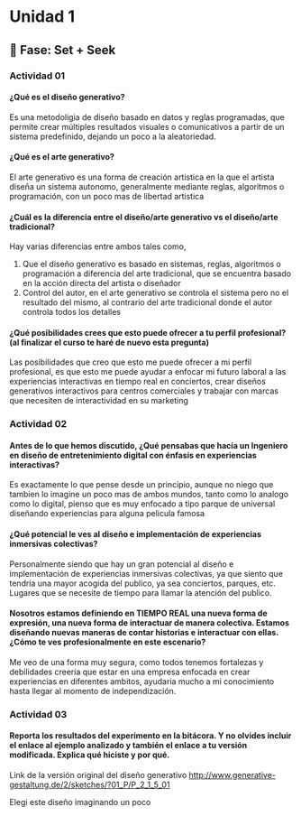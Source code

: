 # Unidad 1

## 🔎 Fase: Set + Seek

### Actividad 01

#### ¿Qué es el diseño generativo?
Es una metodoligia de diseño basado en datos y reglas programadas, que permite crear múltiples resultados visuales o comunicativos a partir de un sistema predefinido, dejando un poco a la aleatoriedad.

#### ¿Qué es el arte generativo?
El arte generativo es una forma de creación artistica en la que el artista diseña un sistema autonomo, generalmente mediante reglas, algoritmos o programación, con un poco mas de libertad artistica 

#### ¿Cuál es la diferencia entre el diseño/arte generativo vs el diseño/arte tradicional?
Hay varias diferencias entre ambos tales como, 
1. Que el diseño generativo es basado en sistemas, reglas, algoritmos o programación a diferencia del arte tradicional, que se encuentra basado en la acción directa del artista o diseñador
2. Control del autor, en el arte generativo se controla el sistema pero no el resultado del mismo, al contrario del arte tradicional donde el autor controla todos los detalles

#### ¿Qué posibilidades crees que esto puede ofrecer a tu perfil profesional? (al finalizar el curso te haré de nuevo esta pregunta)
Las posibilidades que creo que esto me puede ofrecer a mi perfil profesional, es que esto me puede ayudar a enfocar mi futuro laboral a las experiencias interactivas en tiempo real en conciertos, crear diseños generativos interactivos para centros comerciales y trabajar con marcas que necesiten de interactividad en su marketing 

### Actividad 02

#### Antes de lo que hemos discutido, ¿Qué pensabas que hacía un Ingeniero en diseño de entretenimiento digital con énfasis en experiencias interactivas?
Es exactamente lo que pense desde un principio, aunque no niego que tambien lo imagine un poco mas de ambos mundos, tanto como lo analogo como lo digital, pienso que es muy enfocado a tipo parque de universal diseñando experiencias para alguna pelicula famosa 

#### ¿Qué potencial le ves al diseño e implementación de experiencias inmersivas colectivas?
Personalmente siendo que hay un gran potencial al diseño e implementación de experiencias inmersivas colectivas, ya que siento que tendria una mayor acogida del publico, ya sea conciertos, parques, etc. Lugares que se necesite de tiempo para llamar la atención del publico.

#### Nosotros estamos definiendo en TIEMPO REAL una nueva forma de expresión, una nueva forma de interactuar de manera colectiva. Estamos diseñando nuevas maneras de contar historias e interactuar con ellas. ¿Cómo te ves profesionalmente en este escenario?
Me veo de una forma muy segura, como todos tenemos fortalezas y debilidades creeria que estar en una empresa enfocada en crear experiencias en diferentes ambitos, ayudaria mucho a mi conocimiento hasta llegar al momento de independización.

### Actividad 03

#### Reporta los resultados del experimento en la bitácora. Y no olvides incluir el enlace al ejemplo analizado y también el enlace a tu versión modificada. Explica qué hiciste y por qué.

Link de la versión original del diseño generativo
http://www.generative-gestaltung.de/2/sketches/?01_P/P_2_1_5_01

Elegi este diseño imaginando un poco 




